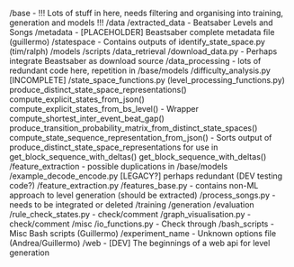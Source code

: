 /base - !!! Lots of stuff in here, needs filtering and organising into training, generation and models !!!
/data
	/extracted_data - Beatsaber Levels and Songs
	/metadata - [PLACEHOLDER] Beastsaber complete metadata file (guillermo)
	/statespace - Contains outputs of identify_state_space.py (tim/ralph)
/models
/scripts
	/data_retrieval
		/download_data.py - Perhaps integrate Beastsaber as download source
	/data_processing - lots of redundant code here, repetition in /base/models
		/difficulty_analysis.py [INCOMPLETE]
		/state_space_functions.py (level_processing_functions.py)
			produce_distinct_state_space_representations()
			compute_explicit_states_from_json()
			compute_explicit_states_from_bs_level() - Wrapper
			compute_shortest_inter_event_beat_gap()
			produce_transition_probability_matrix_from_distinct_state_spaces() 
			compute_state_sequence_representation_from_json() - Sorts output of produce_distinct_state_space_representations for use in get_block_sequence_with_deltas()
			get_block_sequence_with_deltas()
	/feature_extraction - possible duplications in /base/models
		/example_decode_encode.py [LEGACY?] perhaps redundant (DEV testing code?)
		/feature_extraction.py
		/features_base.py - contains non-ML approach to level generation (should be extracted)
		/process_songs.py - needs to be integrated or deleted
	/training
	/generation
	/evaluation
		/rule_check_states.py - check/comment
		/graph_visualisation.py - check/comment 
	/misc
	    /io_functions.py - Check through
		/bash_scripts - Misc Bash scripts (Guillermo)
		/experiment_name - Unknown options file (Andrea/Guillermo)
/web - [DEV] The beginnings of a web api for level generation 
